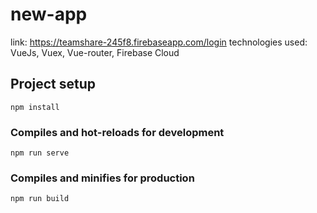 # new-app
link: https://teamshare-245f8.firebaseapp.com/login
technologies used: VueJs, Vuex, Vue-router, Firebase Cloud 
## Project setup
```
npm install
```

### Compiles and hot-reloads for development
```
npm run serve
```

### Compiles and minifies for production
```
npm run build
```